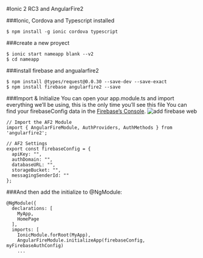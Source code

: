 #Ionic 2 RC3 and AngularFire2

###Ionic, Cordova and Typescript installed

```
$ npm install -g ionic cordova typescript
```

###create a new proyect
```
$ ionic start nameapp blank --v2
$ cd nameapp
```
###install firebase and angualarfire2
```
$ npm install @types/request@0.0.30 --save-dev --save-exact
$ npm install firebase angularfire2 --save
```

###Import & Initialize
You can open your app.module.ts and import everything we’ll be using, this is the only time you’ll see this file
You can find your firebaseConfig data in the [Firebase’s Console](https://console.firebase.google.com/).
![add firebase web](https://i1.wp.com/javebratt.com/wp-content/uploads/2016/10/console.png?w=1320&ssl=1)
```javacript
// Import the AF2 Module
import { AngularFireModule, AuthProviders, AuthMethods } from 'angularfire2';

// AF2 Settings
export const firebaseConfig = {
  apiKey: "",
  authDomain: "",
  databaseURL: "",
  storageBucket: "",
  messagingSenderId: ""
};
```
###And then add the initialize to @NgModule:
```javacript
@NgModule({
  declarations: [
    MyApp,
    HomePage
  ],
  imports: [
    IonicModule.forRoot(MyApp),
    AngularFireModule.initializeApp(firebaseConfig, myFirebaseAuthConfig)
    ...
```

